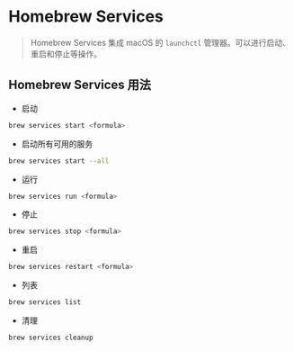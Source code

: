 # Homebrew Services

> Homebrew Services 集成 macOS 的 `launchctl` 管理器。可以进行启动、重启和停止等操作。

## Homebrew Services 用法

* 启动

```bash
brew services start <formula>
```

* 启动所有可用的服务

```bash
brew services start --all
```

* 运行

```bash
brew services run <formula>
```

* 停止

```bash
brew services stop <formula>
```

* 重启

```bash
brew services restart <formula>
```

* 列表

```bash
brew services list
```

* 清理

```bash
brew services cleanup
```
